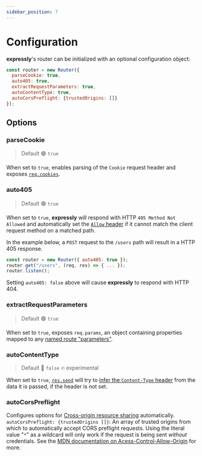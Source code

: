 ```yaml
---
sidebar_position: 7
---
```


# Configuration

**expressly**'s router can be initialized with an optional configuration object:

```javascript
const router = new Router({
  parseCookie: true,
  auto405: true,
  extractRequestParameters: true,
  autoContentType: true,
  autoCorsPreflight: {trustedOrigins: []}
});
```

## Options

### parseCookie

> Default 🟢 `true`

When set to `true`, enables parsing of the `Cookie` request header and exposes [`req.cookies`](handling-data/cookies.md#request-cookies).

### auto405

> Default 🟢 `true`

When set to `true`, **expressly** will respond with HTTP `405 Method Not Allowed` and automatically set the [`Allow` header](https://developer.mozilla.org/en-US/docs/Web/HTTP/Headers/Allow) if it cannot match the client request method on a matched path.

In the example below, a `POST` request to the `/users` path will result in a HTTP 405 response.

```javascript
const router = new Router({ auto405: true });
router.get("/users", (req, res) => { ... });
router.listen();
```

Setting `auto405: false` above will cause **expressly** to respond with HTTP 404.

### extractRequestParameters

> Default 🟢 `true`

When set to `true`, exposes `req.params`, an object containing properties mapped to any [named route "parameters"](./routing#path-parameters).

### autoContentType

> Default 🔴 `false` 🔥 experimental

When set to `true`, [`res.send`](handling-data/response.md#ressend) will try to [infer the `Content-Type` header](https://expressjs.com/en/4x/api.html#res.send) from the data it is passed, if the header is not set.

### autoCorsPreflight

Configures options for [Cross-origin resource sharing](https://developer.mozilla.org/en-US/docs/Web/HTTP/CORS) automatically.
```autoCorsPreflight: {trustedOrigins []}```: An array of trusted origins from which to automatically accept CORS preflight requests. Using the literal value "```*```" as a wildcard will only work if the request is being sent *without* credentials. See the [MDN documentation on Acess-Control-Allow-Origin](https://developer.mozilla.org/en-US/docs/Web/HTTP/Headers/Access-Control-Allow-Origin#directives) for more.
